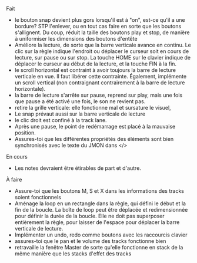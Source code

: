 Fait
- le bouton snap devient plus gors lorsqu'il est à "on", est-ce qu'il a une bordure? STP l'enlever, ou en tout cas faire en sorte que les boutons s'allignent. Du coup, réduit la taille des boutons play et stop, de manière à uniformiser les dimensions des boutons d'entête
- Améliore la lecture, de sorte que la barre verticale avance en continu. Le clic sur la règle indique l'endroit ou déplacer le curseur soit en cours de lecture, sur pause ou sur stop. La touche HOME sur le clavier indique de déplacer le curseur au début de la lecture, et la touche FIN à la fin.
- le scroll horizontal est contraint à avoir toujours la barre de lecture verticale en vue. Il faut libérer cette contrainte. Également, implémente un scroll vertical (non contraignant contrairement à la barre de lecture horizontale).
- la barre de lecture s'arrête sur pause, reprend sur play, mais une fois que pause a été activé une fois, le son ne revient pas.
- retire la grille verticale: elle fonctionne mal et sursature le visuel,
- Le snap prévaut aussi sur la barre verticale de lecture
- le clic droit est confiné à la track lane.
- Après une pause, le point de redémarrage est placé à la mauvaise position.
- Assures-toi que les différentes propriétés des éléments sont bien synchronisés avec le texte du JMON dans </>


En cours
- Les notes devraient être étirables de part et d'autre.


À faire
- Assure-toi que les boutons M, S et X dans les informations des tracks soient fonctionnels
- Aménage la loop en un rectangle dans la règle, qui défini le début et la fin de la boucle. La boîte de loop peut être déplacée et redimensionnée pour définir la durée de la boucle. Elle ne doit pas superposer entièrement la règle, pour laisser de l'espace pour déplacer la barre verticale de lecture.
- Implémenter un undo, redo comme boutons avec les raccourcis clavier
- assures-toi que le pan et le volume des tracks fonctionne bien
- retravaille la fenêtre Master de sorte qu'elle fonctionne en stack de la même manière que les stacks d'effet des tracks
